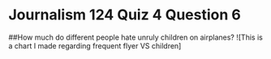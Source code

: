 # Journalism 124 Quiz 4 Question 6
##How much do different people hate unruly children on airplanes?
![This is a chart I made regarding frequent flyer VS children]
